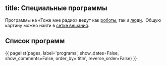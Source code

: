 title: Специальные программы
---

Программы на «Тоже мне радио» ведут как [роботы](/robots.html), так и
[люди](/guests/).  Общую картину можно найти в [сетке вещания](/schedule.html).

## Список программ

{{ pagelist(pages, label='programs', show_dates=False, show_comments=False, order_by='title', reverse_order=False) }}
